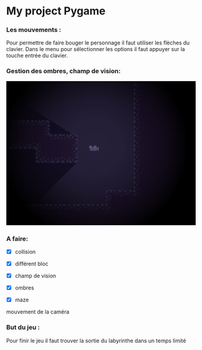 # My project Pygame

### Les mouvements :

Pour permettre de faire bouger le personnage il faut utiliser les flèches du clavier. Dans le menu pour sélectionner les options il faut appuyer sur la touche entrée du clavier.

### Gestion des ombres, champ de vision:

![1.PNG](data/images_readme/1.PNG)

### A faire:

- [x] collision

- [x] différent bloc

- [x] champ de vision

- [x] ombres

- [x] maze

mouvement de la caméra

### But du jeu :

Pour finir le jeu il faut trouver la sortie du labyrinthe dans un temps limité
